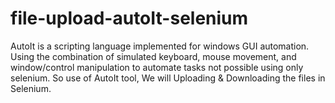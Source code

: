 # file-upload-autoIt-selenium
AutoIt is a scripting language implemented for windows GUI automation. Using the combination of simulated keyboard, mouse movement, and window/control manipulation to automate tasks not possible using only selenium.  So use of AutoIt tool, We will Uploading &amp; Downloading the files in Selenium.
